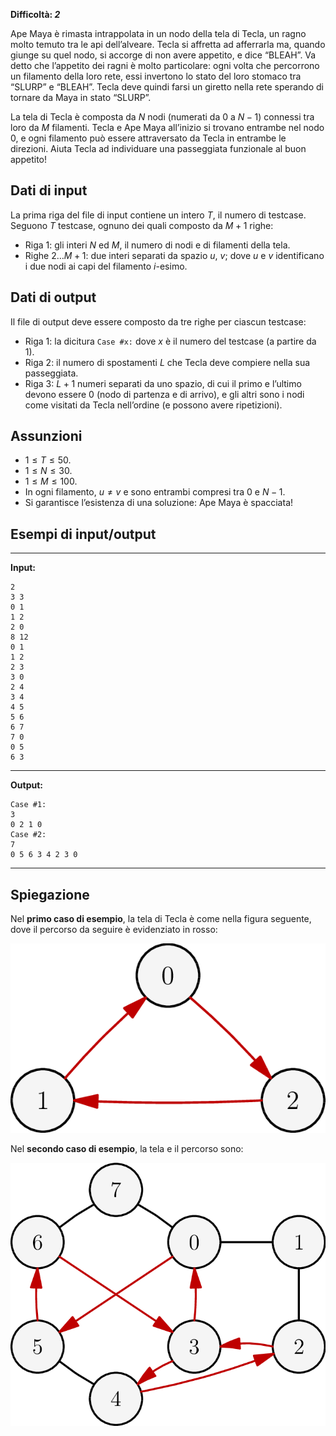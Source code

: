 **Difficoltà: _2_**

Ape Maya è rimasta intrappolata in un nodo della tela di Tecla, un ragno molto
temuto tra le api dell’alveare. Tecla si affretta ad afferrarla ma, quando
giunge su quel nodo, si accorge di non avere appetito, e dice “BLEAH”. Va detto
che l’appetito dei ragni è molto particolare: ogni volta che percorrono un
filamento della loro rete, essi invertono lo stato del loro stomaco tra “SLURP”
e “BLEAH”. Tecla deve quindi farsi un giretto nella rete sperando di tornare da
Maya in stato “SLURP”.

La tela di Tecla è composta da $N$ nodi (numerati da $0$ a $N - 1$) connessi tra
loro da $M$ filamenti. Tecla e Ape Maya all’inizio si trovano entrambe nel nodo
$0$, e ogni filamento può essere attraversato da Tecla in entrambe le direzioni.
Aiuta Tecla ad individuare una passeggiata funzionale al buon appetito!

## Dati di input

La prima riga del file di input contiene un intero $T$, il numero di testcase.
Seguono $T$ testcase, ognuno dei quali composto da $M + 1$ righe:

- Riga $1$: gli interi $N$ ed $M$, il numero di nodi e di filamenti della tela.
- Righe $2 \ldots M + 1$: due interi separati da spazio $u$, $v$; dove $u$ e $v$
  identificano i due nodi ai capi del filamento $i$-esimo.

## Dati di output

Il file di output deve essere composto da tre righe per ciascun testcase:

- Riga $1$: la dicitura `Case #x:` dove $x$ è il numero del testcase (a partire
  da $1$).
- Riga $2$: il numero di spostamenti $L$ che Tecla deve compiere nella sua
  passeggiata.
- Riga $3$: $L + 1$ numeri separati da uno spazio, di cui il primo e l’ultimo
  devono essere $0$ (nodo di partenza e di arrivo), e gli altri sono i nodi come
  visitati da Tecla nell’ordine (e possono avere ripetizioni).

## Assunzioni

- $1 \le T \le 50$.
- $1 \le N \le 30$.
- $1 \le M \le 100$.
- In ogni filamento, $u \ne v$ e sono entrambi compresi tra $0$ e $N - 1$.
- Si garantisce l’esistenza di una soluzione: Ape Maya è spacciata!

## Esempi di input/output

***

**Input:**

```
2
3 3
0 1
1 2
2 0
8 12
0 1
1 2
2 3
3 0
2 4
3 4
4 5
5 6
6 7
7 0
0 5
6 3
```

***

**Output:**
```
Case #1:
3
0 2 1 0
Case #2:
7
0 5 6 3 4 2 3 0
```

***

## Spiegazione

Nel **primo caso di esempio**, la tela di Tecla è come nella figura seguente,
dove il percorso da seguire è evidenziato in rosso:

![Picture 1](fig1.png "Picture 1")

Nel **secondo caso di esempio**, la tela e il percorso sono:

![Picture 2](fig2.png "Picture 2")
